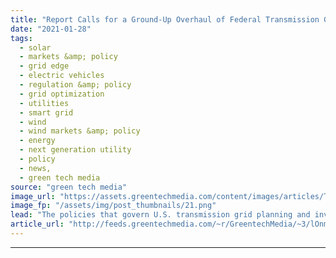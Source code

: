 ```yaml
---
title: "Report Calls for a Ground-Up Overhaul of Federal Transmission Grid Policy"
date: "2021-01-28"
tags: 
  - solar
  - markets &amp; policy
  - grid edge
  - electric vehicles
  - regulation &amp; policy
  - grid optimization
  - utilities
  - smart grid
  - wind
  - wind markets &amp; policy
  - energy
  - next generation utility
  - policy
  - news,
  - green tech media
source: "green tech media"
image_url: "https://assets.greentechmedia.com/content/images/articles/Transmission_Lines_Shutterstock_XL.jpg"
image_fp: "/assets/img/post_thumbnails/21.png"
lead: "The policies that govern U.S. transmission grid planning and investment can’t support the country’s need for an unprecedented expansion of clean energy. Federal regulators need to declare the current paradigm “unjust and unreasonable,” and implement  ..."
article_url: "http://feeds.greentechmedia.com/~r/GreentechMedia/~3/lOnm_GU9NCI/making-the-case-for-a-ground-up-federal-transmission-grid-policy-overhaul"
---
```


---
